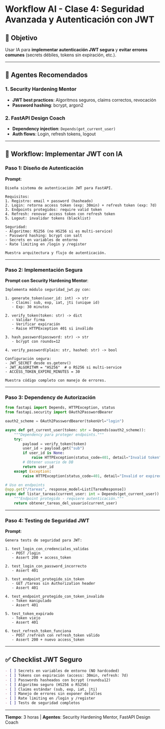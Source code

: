 # Workflow AI - Clase 4: Seguridad Avanzada y Autenticación con JWT

## 🎯 Objetivo

Usar IA para **implementar autenticación JWT segura** y **evitar errores comunes** (secrets débiles, tokens sin expiración, etc.).

---

## 🤖 Agentes Recomendados

### 1. Security Hardening Mentor
- **JWT best practices**: Algoritmos seguros, claims correctos, revocación
- **Password hashing**: bcrypt, argon2

### 2. FastAPI Design Coach
- **Dependency injection**: `Depends(get_current_user)`
- **Auth flows**: Login, refresh tokens, logout

---

## 🚀 Workflow: Implementar JWT con IA

### Paso 1: Diseño de Autenticación

**Prompt**:
```
Diseña sistema de autenticación JWT para FastAPI.

Requisitos:
1. Registro: email + password (hasheado)
2. Login: retorna access token (exp: 30min) + refresh token (exp: 7d)
3. Endpoints protegidos: require valid token
4. Refresh: renovar access token con refresh token
5. Logout: invalidar tokens (blacklist)

Seguridad:
- Algoritmo: RS256 (no HS256 si es multi-service)
- Password hashing: bcrypt con salt
- Secrets en variables de entorno
- Rate limiting en /login y /register

Muestra arquitectura y flujo de autenticación.
```

---

### Paso 2: Implementación Segura

**Prompt con Security Hardening Mentor**:
```
Implementa módulo seguridad_jwt.py con:

1. generate_token(user_id: int) -> str
   - Claims: sub, exp, iat, jti (unique id)
   - Exp: 30 minutos

2. verify_token(token: str) -> dict
   - Validar firma
   - Verificar expiración
   - Raise HTTPException 401 si inválido

3. hash_password(password: str) -> str
   - bcrypt con rounds=12

4. verify_password(plain: str, hashed: str) -> bool

Configuración segura:
- JWT_SECRET desde os.getenv()
- JWT_ALGORITHM = "HS256"  # o RS256 si multi-service
- ACCESS_TOKEN_EXPIRE_MINUTES = 30

Muestra código completo con manejo de errores.
```

---

### Paso 3: Dependency de Autorización

```python
from fastapi import Depends, HTTPException, status
from fastapi.security import OAuth2PasswordBearer

oauth2_scheme = OAuth2PasswordBearer(tokenUrl="login")

async def get_current_user(token: str = Depends(oauth2_scheme)):
    """Dependency para proteger endpoints."""
    try:
        payload = verify_token(token)
        user_id = payload.get("sub")
        if user_id is None:
            raise HTTPException(status_code=401, detail="Invalid token")
        # Obtener usuario de DB
        return user_id
    except Exception:
        raise HTTPException(status_code=401, detail="Invalid or expired token")

# Uso en endpoints
@app.get("/tareas", response_model=List[TareaResponse])
async def listar_tareas(current_user: int = Depends(get_current_user)):
    """Endpoint protegido - requiere autenticación."""
    return obtener_tareas_del_usuario(current_user)
```

---

### Paso 4: Testing de Seguridad JWT

**Prompt**:
```
Genera tests de seguridad para JWT:

1. test_login_con_credenciales_validas
   - POST /login
   - Assert 200 + access_token

2. test_login_con_password_incorrecto
   - Assert 401

3. test_endpoint_protegido_sin_token
   - GET /tareas sin Authorization header
   - Assert 401

4. test_endpoint_protegido_con_token_invalido
   - Token manipulado
   - Assert 401

5. test_token_expirado
   - Token viejo
   - Assert 401

6. test_refresh_token_funciona
   - POST /refresh con refresh_token válido
   - Assert 200 + nuevo access_token
```

---

## ✅ Checklist JWT Seguro

```markdown
- [ ] Secrets en variables de entorno (NO hardcoded)
- [ ] Tokens con expiración (access: 30min, refresh: 7d)
- [ ] Passwords hasheados con bcrypt (rounds≥12)
- [ ] Algoritmo seguro (HS256 o RS256)
- [ ] Claims estándar (sub, exp, iat, jti)
- [ ] Manejo de errores sin exponer detalles
- [ ] Rate limiting en /login y /register
- [ ] Tests de seguridad completos
```

---

**Tiempo**: 3 horas | **Agentes**: Security Hardening Mentor, FastAPI Design Coach
